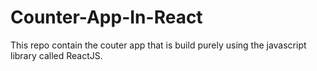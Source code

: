# Counter-App-In-React
This repo contain the couter app that is build purely using the javascript library called ReactJS.
